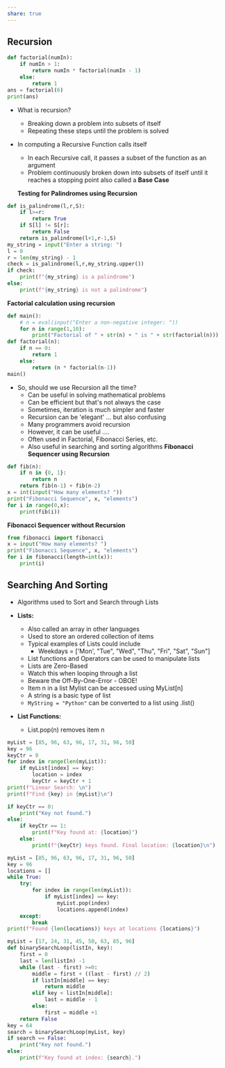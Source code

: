 ```yaml
---
share: true  
---  
```


## Recursion

```python
def factorial(numIn):
	if numIn > 1:
		return numIn * factorial(numIn - 1)
	else:
		return 1
ans = factorial(6)
print(ans)
```
- What is recursion?
  - Breaking down a problem into subsets of itself
  - Repeating these steps until the problem is solved
- In computing a Recursive Function calls itself
  - In each Recursive call, it passes a subset of the function as an argument
  - Problem continuously broken down into subsets of itself until it reaches a stopping point also called a **Base Case**
  
  **Testing for Palindromes using Recursion**
```python
def is_palindrome(l,r,S):
	if l>=r:
		return True
	if S[l] != S[r]:
		return False
	return is_palindrome(l+1,r-1,S)
my_string = input("Enter a string: ")
l = 0
r = len(my_string) - 1
check = is_palindrome(l,r,my_string.upper())
if check:
	print(f"{my_string} is a palindrome")
else:
	print(f"{my_string} is not a palindrome")
```
**Factorial calculation using recursion**
```python
def main():
	# n = eval(input("Enter a non-negative integer: "))
	for n in range(1,10):
		print("Factorial of " + str(n) + " is " + str(factorial(n)))
def factorial(n):
	if n == 0:
		return 1
	else:
		return (n * factorial(n-1))
main()
```
- So, should we use Recursion all the time?
  - Can be useful in solving mathematical problems
  - Can be efficient but that's not always the case
  - Sometimes, iteration is much simpler and faster
  - Recursion can be 'elegant' ... but also confusing
  - Many programmers avoid recursion
  - However, it can be useful ....
  - Often used in Factorial, Fibonacci Series, etc.
  - Also useful in searching and sorting algorithms
**Fibonacci Sequencer using Recursion**
```python
def fib(n):
	if n in {0, 1}:
		return n
	return fib(n-1) + fib(n-2)
x = int(input("How many elements? "))
print("Fibonacci Sequence", x, "elements")
for i in range(0,x):
	print(fib(i))
```

**Fibonacci Sequencer without Recursion**
```python
from fibonacci import fibonacci
x = input("How many elements? ")
print("Fibonacci Sequence", x, "elements")
for i in fibonacci(length=int(x)):
	print(i)
```

## Searching And Sorting
- Algorithms used to Sort and Search through Lists
- **Lists:**
  - Also called an array in other languages
  - Used to store an ordered collection of items
  - Typical examples of Lists could include
    - Weekdays = \['Mon', "Tue", "Wed", "Thu", "Fri", "Sat", "Sun"\]
  - List functions and Operators can be used to manipulate lists
  - Lists are Zero-Based
  - Watch this when looping through a list
  - Beware the Off-By-One-Error - OBOE!
  - Item n in a list Mylist can be accessed using MyList\[n\]
  - A string is a basic type of list
  - `MyString = "Python"` can be converted to a list using .list()

- **List Functions:**
  - List.pop(n) removes item n
```python
myList = [85, 96, 63, 96, 17, 31, 96, 50]
key = 96
keyCtr = 0
for index in range(len(myList)):
	if myList[index] == key:
		location = index
		keyCtr = keyCtr + 1
print(f"Linear Search: \n")
print(f"Find {key} in {myList}\n")

if keyCtr == 0:
	print("Key not found.")
else:
	if keyCtr == 1:
		print(f"Key found at: {location}")
	else:
		print(f"{keyCtr} keys found. Final location: {location}\n")

```
```python
myList = [85, 96, 63, 96, 17, 31, 96, 50]
key = 96
locations = []
while True:
	try:
		for index in range(len(myList)):
			if myList[index] == key:
				myList.pop(index)
				locations.append(index)
	except:
		break
print(f"Found {len(locations)} keys at locations {locations}")

```

```python
myList = [17, 24, 31, 45, 50, 63, 85, 96]
def binarySearchLoop(listIn, key):
	first = 0
	last = len(listIn) -1
	while (last - first) >=0:
		middle = first + ((last - first) // 2)
		if listIn[middle] == key:
			return middle
		elif key < listIn[middle]:
			last = middle - 1
		else:
			first = middle +1
	return False
key = 64
search = binarySearchLoop(myList, key)
if search == False:
	print("Key not found.")
else:
	print(f"Key found at index: {search}.")
```

